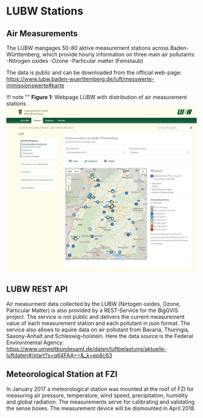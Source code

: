# LUBW Stations

    
## Air Measurements

The LUBW mangages 50-80 aktive measurement stations across Baden-Württemberg, which provide hourly information on three main air pollutants:
    -Nitrogen oxides
    -Ozone 
    -Particular matter (Feinstaub)

The data is public and can be downloaded from the official web-page: https://www.lubw.baden-wuerttemberg.de/luft/messwerte-immissionswerte#karte

!!! note ""
  **Figure 1:** Webpage LUBW with distribution of air measurement stations .
  ![Distribution of air measurement stations](./LUBW_Measurement.PNG)

## LUBW REST API

Air measurment data collected by the LUBW (Nirtogen oxides, Ozone, Particular Matter) is also provided by a REST-Service for the BigGVIS project. The service is not public and delivers the current measurement value of each measurement station and each pollutant in json format. The service also allows to aquire data on air pollutant from Bavaria, Thuringia, Saxony-Anhalt and Schleswig-holstein. Here the data source is the Federal Environmental Agency: https://www.umweltbundesamt.de/daten/luftbelastung/aktuelle-luftdaten#/start?s=q64FAA==&_k=ep8c63        


## Meteorological Station at FZI

In January 2017 a meteorological station was mounted at the roof of FZI for measuring air pressure, temperature, wind speed, precipitation, humidity and global radiation. The measurements serve for calibrating and validating the sense boxes. The measurement device will be dismounted in April 2018. 
